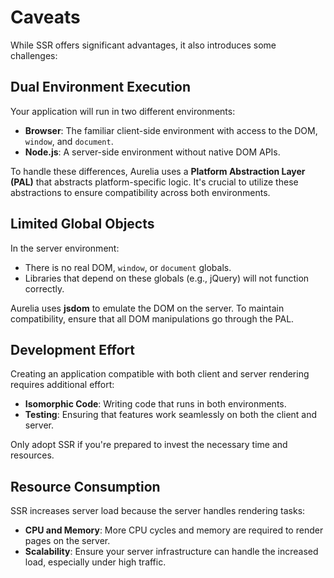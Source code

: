 # Caveats

While SSR offers significant advantages, it also introduces some challenges:

## Dual Environment Execution

Your application will run in two different environments:

* **Browser**: The familiar client-side environment with access to the DOM, `window`, and `document`.
* **Node.js**: A server-side environment without native DOM APIs.

To handle these differences, Aurelia uses a **Platform Abstraction Layer (PAL)** that abstracts platform-specific logic. It's crucial to utilize these abstractions to ensure compatibility across both environments.

## Limited Global Objects

In the server environment:

* There is no real DOM, `window`, or `document` globals.
* Libraries that depend on these globals (e.g., jQuery) will not function correctly.

Aurelia uses **jsdom** to emulate the DOM on the server. To maintain compatibility, ensure that all DOM manipulations go through the PAL.

## Development Effort

Creating an application compatible with both client and server rendering requires additional effort:

* **Isomorphic Code**: Writing code that runs in both environments.
* **Testing**: Ensuring that features work seamlessly on both the client and server.

Only adopt SSR if you're prepared to invest the necessary time and resources.

## Resource Consumption

SSR increases server load because the server handles rendering tasks:

* **CPU and Memory**: More CPU cycles and memory are required to render pages on the server.
* **Scalability**: Ensure your server infrastructure can handle the increased load, especially under high traffic.
